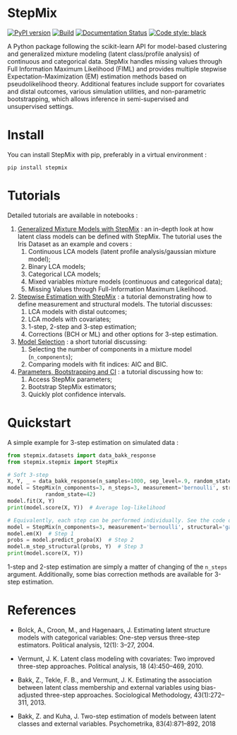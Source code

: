 StepMix
==============================
<a href="https://pypi.org/project/stepmix/"><img src="https://badge.fury.io/py/stepmix.svg" alt="PyPI version"></a>
[![Build](https://github.com/Labo-Lacourse/stepmix/actions/workflows/pytest.yaml/badge.svg)](https://github.com/Labo-Lacourse/stepmix/actions/workflows/pytest.yaml)
[![Documentation Status](https://readthedocs.org/projects/stepmix/badge/?version=latest)](https://stepmix.readthedocs.io/en/latest/index.html)
<a href="https://github.com/psf/black"><img alt="Code style: black" src="https://img.shields.io/badge/code%20style-black-000000.svg"></a>

A Python package following the scikit-learn API for model-based clustering and generalized mixture modeling (latent class/profile analysis) of continuous and categorical data. 
StepMix handles missing values through Full Information Maximum Likelihood (FIML) and provides multiple stepwise Expectation-Maximization (EM) estimation methods based on pseudolikelihood theory. 
Additional features include support for covariates and distal outcomes, various simulation utilities, and non-parametric bootstrapping, which allows inference
in semi-supervised and unsupervised settings.


# Install
You can install StepMix with pip, preferably in a virtual environment : 
```
pip install stepmix
``` 
# Tutorials
Detailed tutorials are available in notebooks : 
1. [Generalized Mixture Models with StepMix](https://colab.research.google.com/drive/1KAxcvxjL_vB2lAG9e47we7hrf_2fR1eK?usp=sharing) : 
an in-depth look at how latent class models can be defined with StepMix. The tutorial uses the Iris Dataset as an example
and covers :
   1. Continuous LCA models (latent profile analysis/gaussian mixture model);
   2. Binary LCA models;
   3. Categorical LCA models;
   3. Mixed variables mixture models (continuous and categorical data);
   5. Missing Values through Full-Information Maximum Likelihood.
2. [Stepwise Estimation with StepMix](https://colab.research.google.com/drive/1T_UObkN5Y-iFTKiun0zOkKk7LjtMeV25?usp=sharing) :
    a tutorial demonstrating how to define measurement and structural models. The tutorial discusses:
   1. LCA models with distal outcomes;
   2. LCA models with covariates; 
   3. 1-step, 2-step and 3-step estimation;
   4. Corrections (BCH or ML) and other options for 3-step estimation.
3. [Model Selection](https://colab.research.google.com/drive/1iyFTD-D2wn88_vd-qxXkovIuWHRtU7V8?usp=sharing) :
   a short tutorial discussing:
    1. Selecting the number of components in a mixture model (```n_components```);
    2. Comparing models with fit indices: AIC and BIC.
4. [Parameters, Bootstrapping and CI](https://colab.research.google.com/drive/14Ir08HXQ3svydbVV4jlvi1HjGnfc4fc0?usp=sharing) :
   a tutorial discussing how to:
   1. Access StepMix parameters;
   2. Bootstrap StepMix estimators;
   2. Quickly plot confidence intervals.

# Quickstart
A simple example for 3-step estimation on simulated data :

```python
from stepmix.datasets import data_bakk_response
from stepmix.stepmix import StepMix

# Soft 3-step 
X, Y, _ = data_bakk_response(n_samples=1000, sep_level=.9, random_state=42)
model = StepMix(n_components=3, n_steps=3, measurement='bernoulli', structural='gaussian_unit', assignment='soft',
            random_state=42)
model.fit(X, Y)
print(model.score(X, Y))  # Average log-likelihood

# Equivalently, each step can be performed individually. See the code of the fit method for details.
model = StepMix(n_components=3, measurement='bernoulli', structural='gaussian_unit', random_state=42)
model.em(X)  # Step 1
probs = model.predict_proba(X)  # Step 2
model.m_step_structural(probs, Y)  # Step 3
print(model.score(X, Y))
```
1-step and 2-step estimation are simply a matter of changing of the `n_steps` argument. Additionally, some bias correction
methods are available for 3-step estimation.

# References
- Bolck, A., Croon, M., and Hagenaars, J. Estimating latent structure models with categorical variables: One-step
versus three-step estimators. Political analysis, 12(1): 3–27, 2004.

- Vermunt, J. K. Latent class modeling with covariates: Two improved three-step approaches. Political analysis,
18 (4):450–469, 2010.

- Bakk, Z., Tekle, F. B., and Vermunt, J. K. Estimating the association between latent class membership and external
variables using bias-adjusted three-step approaches. Sociological Methodology, 43(1):272–311, 2013.

- Bakk, Z. and Kuha, J. Two-step estimation of models between latent classes and external variables. Psychometrika,
83(4):871–892, 2018
